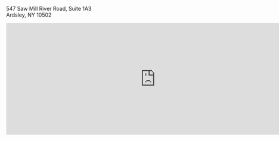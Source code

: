 547 Saw Mill River Road, Suite 1A3  
Ardsley, NY 10502

<iframe class="margin-trailer" src="https://www.google.com/maps/embed?pb=!1m18!1m12!1m3!1d3010.834676212593!2d-73.85237499999997!3d41.00699159999999!2m3!1f0!2f0!3f0!3m2!1i1024!2i768!4f13.1!3m3!1m2!1s0x89c2ecaf4dda1887%3A0x3a7e29832a19e038!2s547+Saw+Mill+River+Rd+%231D%2C+Ardsley%2C+NY+10502!5e0!3m2!1sen!2sus!4v1441038419232" width="800" height="300" frameborder="0" style="border:0" allowfullscreen></iframe>
